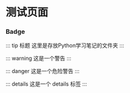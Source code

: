 # 测试页面

### Badge <Badge text="beta" type="warning"/> <Badge text="默认主题"/>

::: tip 标题
这里是存放Python学习笔记的文件夹
:::

::: warning
这是一个警告
:::

::: danger
这是一个危险警告
:::

::: details
这是一个 details 标签
:::

